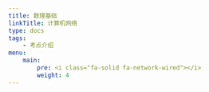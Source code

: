 ```yaml
---
title: 数理基础
linkTitle: 计算机网络
type: docs
tags:
    - 考点介绍
menu:
    main:
        pre: <i class="fa-solid fa-network-wired"></i>
        weight: 4
---
```


